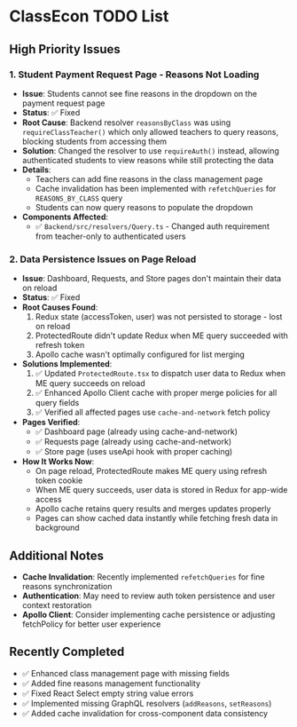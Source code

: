 # ClassEcon TODO List

## High Priority Issues

### 1. Student Payment Request Page - Reasons Not Loading
- **Issue**: Students cannot see fine reasons in the dropdown on the payment request page
- **Status**: ✅ Fixed
- **Root Cause**: Backend resolver `reasonsByClass` was using `requireClassTeacher()` which only allowed teachers to query reasons, blocking students from accessing them
- **Solution**: Changed the resolver to use `requireAuth()` instead, allowing authenticated students to view reasons while still protecting the data
- **Details**: 
  - Teachers can add fine reasons in the class management page
  - Cache invalidation has been implemented with `refetchQueries` for `REASONS_BY_CLASS` query
  - Students can now query reasons to populate the dropdown
- **Components Affected**:
  - ✅ `Backend/src/resolvers/Query.ts` - Changed auth requirement from teacher-only to authenticated users

### 2. Data Persistence Issues on Page Reload
- **Issue**: Dashboard, Requests, and Store pages don't maintain their data on reload
- **Status**: ✅ Fixed
- **Root Causes Found**:
  1. Redux state (accessToken, user) was not persisted to storage - lost on reload
  2. ProtectedRoute didn't update Redux when ME query succeeded with refresh token
  3. Apollo cache wasn't optimally configured for list merging
- **Solutions Implemented**:
  1. ✅ Updated `ProtectedRoute.tsx` to dispatch user data to Redux when ME query succeeds on reload
  2. ✅ Enhanced Apollo Client cache with proper merge policies for all query fields
  3. ✅ Verified all affected pages use `cache-and-network` fetch policy
- **Pages Verified**:
  - ✅ Dashboard page (already using cache-and-network)
  - ✅ Requests page (already using cache-and-network)  
  - ✅ Store page (uses useApi hook with proper caching)
- **How It Works Now**:
  - On page reload, ProtectedRoute makes ME query using refresh token cookie
  - When ME query succeeds, user data is stored in Redux for app-wide access
  - Apollo cache retains query results and merges updates properly
  - Pages can show cached data instantly while fetching fresh data in background

## Additional Notes

- **Cache Invalidation**: Recently implemented `refetchQueries` for fine reasons synchronization
- **Authentication**: May need to review auth token persistence and user context restoration
- **Apollo Client**: Consider implementing cache persistence or adjusting fetchPolicy for better user experience

## Recently Completed

- ✅ Enhanced class management page with missing fields
- ✅ Added fine reasons management functionality  
- ✅ Fixed React Select empty string value errors
- ✅ Implemented missing GraphQL resolvers (`addReasons`, `setReasons`)
- ✅ Added cache invalidation for cross-component data consistency
